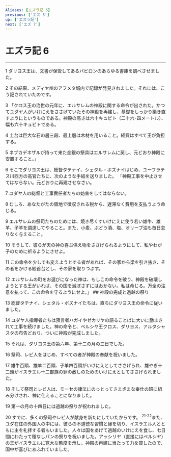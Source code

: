 ```yaml
---
Aliases: [エズラ記 6]
previous: ['エズ 5']
up: ['エズラ記']
next: ['エズ 7']
---
```

# エズラ記 6

***




1 
ダリヨス王は、文書が保管してあるバビロンのあらゆる書庫を調べさせました。 



2 
その結果、メディヤ州のアフメタ城内で記録が発見されました。それには、こう記されていたのです。 



3 
「クロス王の治世の元年に、エルサレムの神殿に関する命令が出された。かつてユダヤ人がいけにえをささげていたその神殿を再建し、基礎をしっかり築き直すようにというものである。神殿の高さは六十キュビト（二十六･四メートル）、幅も六十キュビトである。 



4 
土台は巨大な石の層三段、最上層は木材を用いること。経費はすべて王が負担する。 



5 
ネブカデネザルが持って来た金銀の祭具はエルサレムに戻し、元どおり神殿に安置すること。」 



6 
そこでダリヨス王は、総督タテナイ、シェタル・ボズナイはじめ、ユーフラテス川西方の高官たちに、次のような手紙を送りました。 「神殿工事を中止させてはならない。元どおりに再建させなさい。 



7 
ユダヤ人の総督と工事責任者たちの妨害をしてはならない。 



8 
むしろ、あなたがたの領地で徴収される税から、遅滞なく費用を支払うよう命じる。 



9 
エルサレムの祭司たちのためには、焼き尽くすいけにえに使う若い雄牛、雄羊、子羊を調達してやること。また、小麦、ぶどう酒、塩、オリーブ油も毎日怠りなく与えること。 



10 
そうして、彼らが天の神の喜ぶ供え物をささげられるようにして、私やわが子のために祈るようにさせよ。 



11 
この命令を少しでも変えようとする者があれば、その家から梁を引き抜き、その者をかける絞首台とし、その家を取りつぶす。 



12 
エルサレムの町をお選びになった神は、もしこの命令を破り、神殿を破壊しようとする王がいれば、その国を滅ぼさずにはおかない。私は命じる。万全の注意を払って、この命令を守るようにせよ。」 ## 神殿の完成と過越の祭り 



13 
総督タテナイ、シェタル・ボズナイたちは、直ちにダリヨス王の命令に従いました。 



14 
ユダヤ人指導者たちは預言者ハガイやゼカリヤの語ることばに大いに励まされて工事を続けました。神の命令と、ペルシヤ王クロス、ダリヨス、アルタシャスタの布告どおり、ついに神殿が完成しました。 



15 
それは、ダリヨス王の第六年、第十二の月の三日でした。 



16 
祭司、レビ人をはじめ、すべての者が神殿の奉献を祝いました。 



17 
雄牛百頭、雄羊二百頭、子羊四百頭がいけにえとしてささげられ、雄やぎ十二頭がイスラエル十二部族の罪の赦しのためのいけにえとしてささげられました。 



18 
そして祭司とレビ人は、モーセの律法にのっとってさまざまな奉仕の班に組み分けされ、神に仕えることになりました。 



19 
第一の月の十四日には過越の祭りが祝われました。 



20 
すでに、多くの祭司やレビ人が献身を新たにしていたからです。 <sup class="versenum">21-22</sup>また、ユダ在住の外国人の中には、彼らの不道徳な習慣と縁を切り、イスラエル人とともに主を礼拝する者もいました。人々は国をあげて過越のいけにえを食し、七日間にわたって種なしパンの祭りを祝いました。アッシリヤ（直接にはペルシヤ）の王がイスラエルに寛大な態度を示し、神殿の再建に当たって力を貸したので、国中が喜びにあふれていました。
